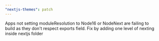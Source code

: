 ```yaml
---
"nextjs-themes": patch
---
```


Apps not setting moduleResolution to Node16 or NodeNext are failing to build as they don't respect exports field. Fix by adding one level of nexting inside nextjs folder
